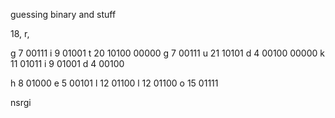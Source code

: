 guessing binary and stuff

18, r, 

g 7  00111
i 9  01001
t 20 10100
     00000
g 7  00111
u 21 10101
d 4  00100
     00000
k 11 01011
i 9  01001
d 4  00100

h 8  01000
e 5  00101
l 12 01100
l 12 01100
o 15 01111

nsrgi